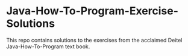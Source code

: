# Java-How-To-Program-Exercise-Solutions
This repo contains solutions to the exercises from the acclaimed Deitel Java-How-To-Program text book.
